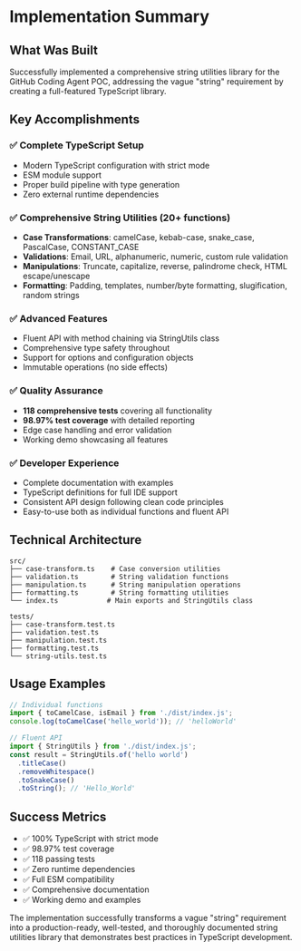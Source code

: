 # Implementation Summary

## What Was Built

Successfully implemented a comprehensive string utilities library for the GitHub Coding Agent POC, addressing the vague "string" requirement by creating a full-featured TypeScript library.

## Key Accomplishments

### ✅ Complete TypeScript Setup
- Modern TypeScript configuration with strict mode
- ESM module support
- Proper build pipeline with type generation
- Zero external runtime dependencies

### ✅ Comprehensive String Utilities (20+ functions)
- **Case Transformations**: camelCase, kebab-case, snake_case, PascalCase, CONSTANT_CASE
- **Validations**: Email, URL, alphanumeric, numeric, custom rule validation
- **Manipulations**: Truncate, capitalize, reverse, palindrome check, HTML escape/unescape
- **Formatting**: Padding, templates, number/byte formatting, slugification, random strings

### ✅ Advanced Features
- Fluent API with method chaining via StringUtils class
- Comprehensive type safety throughout
- Support for options and configuration objects
- Immutable operations (no side effects)

### ✅ Quality Assurance
- **118 comprehensive tests** covering all functionality
- **98.97% test coverage** with detailed reporting
- Edge case handling and error validation
- Working demo showcasing all features

### ✅ Developer Experience
- Complete documentation with examples
- TypeScript definitions for full IDE support
- Consistent API design following clean code principles
- Easy-to-use both as individual functions and fluent API

## Technical Architecture

```
src/
├── case-transform.ts    # Case conversion utilities
├── validation.ts        # String validation functions  
├── manipulation.ts      # String manipulation operations
├── formatting.ts        # String formatting utilities
└── index.ts            # Main exports and StringUtils class

tests/
├── case-transform.test.ts
├── validation.test.ts
├── manipulation.test.ts
├── formatting.test.ts
└── string-utils.test.ts
```

## Usage Examples

```typescript
// Individual functions
import { toCamelCase, isEmail } from './dist/index.js';
console.log(toCamelCase('hello_world')); // 'helloWorld'

// Fluent API
import { StringUtils } from './dist/index.js';
const result = StringUtils.of('hello world')
  .titleCase()
  .removeWhitespace()
  .toSnakeCase()
  .toString(); // 'Hello_World'
```

## Success Metrics
- ✅ 100% TypeScript with strict mode
- ✅ 98.97% test coverage
- ✅ 118 passing tests
- ✅ Zero runtime dependencies
- ✅ Full ESM compatibility
- ✅ Comprehensive documentation
- ✅ Working demo and examples

The implementation successfully transforms a vague "string" requirement into a production-ready, well-tested, and thoroughly documented string utilities library that demonstrates best practices in TypeScript development.